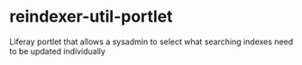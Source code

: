 # reindexer-util-portlet
Liferay portlet that allows a sysadmin to select what searching indexes need to be updated individually 
